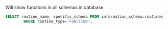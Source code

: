 
Will show functions in all schemas in database

```sql
SELECT routine_name, specific_schema FROM information_schema.routines 
        WHERE routine_type='FUNCTION';
```
